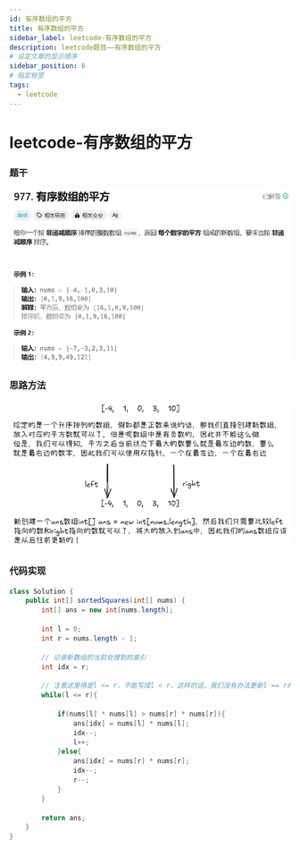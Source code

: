 ```yaml
---
id: 有序数组的平方
title: 有序数组的平方
sidebar_label: leetcode-有序数组的平方
description: leetcode题目——有序数组的平方
# 设定文章的显示顺序
sidebar_position: 6
# 指定标签
tags:
  - leetcode
---
```


# leetcode-有序数组的平方

### 题干
![有序数组的平方题目描述](../../static/leetcode-题干/有序数组的平方.png)

### 思路方法
![有序数组的平方解题思路](../../static/leetcode-思路方法/有序数组的平方.png)

### 代码实现
```java title="Java Code" showLineNumbers {11,12}
class Solution {
    public int[] sortedSquares(int[] nums) {
        int[] ans = new int[nums.length];

        int l = 0;
        int r = nums.length - 1;

        // 记录新数组的当前处理到的索引
        int idx = r;

        // 注意这里得是l <= r，不能写成l < r，这样的话，我们没有办法更新l == r时候的那个值到ans数组中
        while(l <= r){

            if(nums[l] * nums[l] > nums[r] * nums[r]){
                ans[idx] = nums[l] * nums[l];
                idx--;
                l++;
            }else{
                ans[idx] = nums[r] * nums[r];
                idx--;
                r--;
            }
        }

        return ans;
    }
}
```